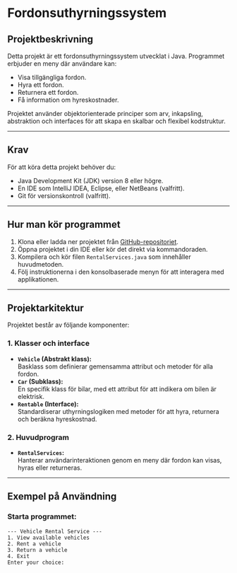 # **Fordonsuthyrningssystem**

## **Projektbeskrivning**
Detta projekt är ett fordonsuthyrningssystem utvecklat i Java. Programmet erbjuder en meny där användare kan:
- Visa tillgängliga fordon.
- Hyra ett fordon.
- Returnera ett fordon.
- Få information om hyreskostnader.

Projektet använder objektorienterade principer som arv, inkapsling, abstraktion och interfaces för att skapa en skalbar och flexibel kodstruktur.

---

## **Krav**
För att köra detta projekt behöver du:
- Java Development Kit (JDK) version 8 eller högre.
- En IDE som IntelliJ IDEA, Eclipse, eller NetBeans (valfritt).
- Git för versionskontroll (valfritt).

---

## **Hur man kör programmet**
1. Klona eller ladda ner projektet från [GitHub-repositoriet](#).
2. Öppna projektet i din IDE eller kör det direkt via kommandoraden.
3. Kompilera och kör filen `RentalServices.java` som innehåller huvudmetoden.
4. Följ instruktionerna i den konsolbaserade menyn för att interagera med applikationen.

---

## **Projektarkitektur**
Projektet består av följande komponenter:

### 1. **Klasser och interface**
- **`Vehicle` (Abstrakt klass):**  
  Basklass som definierar gemensamma attribut och metoder för alla fordon.
- **`Car` (Subklass):**  
  En specifik klass för bilar, med ett attribut för att indikera om bilen är elektrisk.
- **`Rentable` (Interface):**  
  Standardiserar uthyrningslogiken med metoder för att hyra, returnera och beräkna hyreskostnad.

### 2. **Huvudprogram**
- **`RentalServices`:**  
  Hanterar användarinteraktionen genom en meny där fordon kan visas, hyras eller returneras.

---

## **Exempel på Användning**
### Starta programmet:
```text
--- Vehicle Rental Service ---
1. View available vehicles
2. Rent a vehicle
3. Return a vehicle
4. Exit
Enter your choice: 